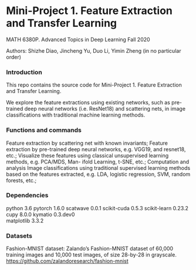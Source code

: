 # Mini-Project 1. Feature Extraction and Transfer Learning
MATH 6380P. Advanced Topics in Deep Learning Fall 2020

Authors: Shizhe Diao, Jincheng Yu, Duo Li, Yimin Zheng (in no particular order)

### Introduction
This repo contains the source code for Mini-Project 1. Feature Extraction and Transfer Learning.

We explore the feature extractions using existing networks, such as pre-trained deep neural networks (i.e. ResNet18) and scattering nets, in image classifications with traditional machine learning methods.

### Functions and commands
Feature extraction by scattering net with known invariants;
Feature extraction by pre-trained deep neural networks, e.g. VGG19, and resnet18, etc.;
Visualize these features using classical unsupervised learning methods, e.g. PCA/MDS, Man- ifold Learning, t-SNE, etc.;
Computation and analysis
Image classifications using traditional supervised learning methods based on the features extracted, e.g. LDA, logistic regression, SVM, random forests, etc.;

### Dependencies
python 3.6
pytorch 1.6.0
scatwave 0.0.1
scikit-cuda	0.5.3
scikit-learn	0.23.2
cupy	8.0.0
kymatio	0.3.dev0  
matplotlib	3.3.2 


### Datasets
Fashion-MNIST dataset: Zalando’s Fashion-MNIST dataset of 60,000 training images and 10,000 test images, of size 28-by-28 in grayscale.
https://github.com/zalandoresearch/fashion-mnist
